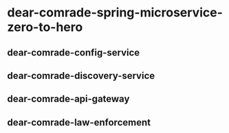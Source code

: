 # dear-comrade-spring-microservice-zero-to-hero

## dear-comrade-config-service
## dear-comrade-discovery-service
## dear-comrade-api-gateway
## dear-comrade-law-enforcement